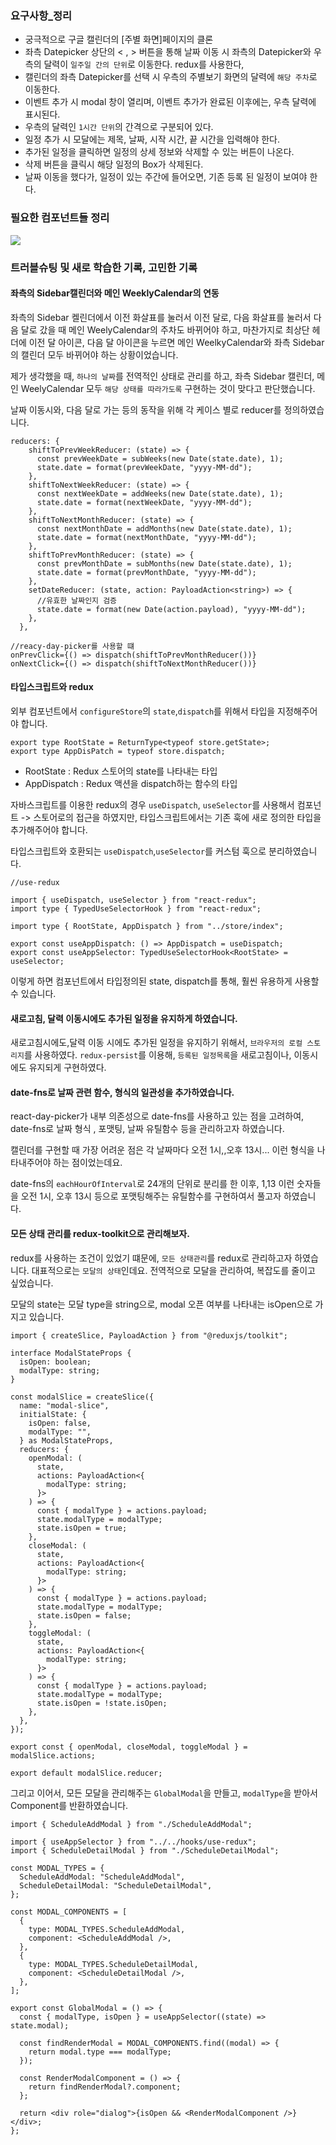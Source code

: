 ### 요구사항\_정리

- 궁극적으로 구글 캘린더의 [주별 화면]페이지의 클론
- 좌측 Datepicker 상단의 < , > 버튼을 통해 날짜 이동 시 좌측의 Datepicker와 우측의 달력이 `일주일 간의 단위`로 이동한다. redux를 사용한다,
- 캘린더의 좌측 Datepicker를 선택 시 우측의 주별보기 화면의 달력에 `해당 주차`로 이동한다.
- 이벤트 추가 시 modal 창이 열리며, 이벤트 추가가 완료된 이후에는, 우측 달력에 표시된다.
- 우측의 달력인 `1시간 단위`의 간격으로 구분되어 있다.
- 일정 추가 시 모달에는 제목, 날짜, 시작 시간, 끝 시간을 입력해야 한다.
- 추가된 일정을 클릭하면 일정의 상세 정보와 삭제할 수 있는 버튼이 나온다.
- 삭제 버튼을 클릭시 해당 일정의 Box가 삭제된다.
- 날짜 이동을 했다가, 일정이 있는 주간에 들어오면, 기존 등록 된 일정이 보여야 한다.

### 필요한 컴포넌트들 정리

![](./public/image.png)

### 트러블슈팅 및 새로 학습한 기록, 고민한 기록

#### 좌측의 Sidebar캘린더와 메인 WeeklyCalendar의 연동

좌측의 Sidebar 켈린더에서 이전 화살표를 눌러서 이전 달로, 다음 화살표를 눌러서 다음 달로 갔을 때 메인 WeelyCalendar의 주차도 바뀌어야 하고, 마찬가지로 최상단 헤더에 이전 달 아이콘, 다음 달 아이콘을 누르면 메인 WeelkyCalendar와 좌측 Sidebar의 캘린더 모두 바뀌어야 하는 상황이었습니다.

제가 생각했을 때, `하나의 날짜`를 전역적인 상태로 관리를 하고, 좌측 Sidebar 캘린더, 메인 WeelyCalendar 모두 `해당 상태를 따라가도록` 구현하는 것이 맞다고 판단했습니다.

날짜 이동시와, 다음 달로 가는 등의 동작을 위해 각 케이스 별로 reducer를 정의하였습니다.

```tsx
reducers: {
    shiftToPrevWeekReducer: (state) => {
      const prevWeekDate = subWeeks(new Date(state.date), 1);
      state.date = format(prevWeekDate, "yyyy-MM-dd");
    },
    shiftToNextWeekReducer: (state) => {
      const nextWeekDate = addWeeks(new Date(state.date), 1);
      state.date = format(nextWeekDate, "yyyy-MM-dd");
    },
    shiftToNextMonthReducer: (state) => {
      const nextMonthDate = addMonths(new Date(state.date), 1);
      state.date = format(nextMonthDate, "yyyy-MM-dd");
    },
    shiftToPrevMonthReducer: (state) => {
      const prevMonthDate = subMonths(new Date(state.date), 1);
      state.date = format(prevMonthDate, "yyyy-MM-dd");
    },
    setDateReducer: (state, action: PayloadAction<string>) => {
      //유효한 날짜인지 검증
      state.date = format(new Date(action.payload), "yyyy-MM-dd");
    },
  },

//reacy-day-picker를 사용할 떄
onPrevClick={() => dispatch(shiftToPrevMonthReducer())}
onNextClick={() => dispatch(shiftToNextMonthReducer())}
```

#### 타입스크립트와 redux

외부 컴포넌트에서 `configureStore`의 `state`,`dispatch`를 위해서 타입을 지정해주어야 합니다.

```tsx
export type RootState = ReturnType<typeof store.getState>;
export type AppDisPatch = typeof store.dispatch;
```

- RootState : Redux 스토어의 state를 나타내는 타입
- AppDispatch : Redux 액션을 dispatch하는 함수의 타입

자바스크립트를 이용한 redux의 경우 `useDispatch`, `useSelector`를 사용해서 컴포넌트 -> 스토어로의 접근을 하였지만, 타입스크립트에서는 기존 훅에 새로 정의한 타입을 추가해주어야 합니다.

타입스크립트와 호환되는 `useDispatch`,`useSelector`를 커스텀 훅으로 분리하였습니다.

```tsx
//use-redux

import { useDispatch, useSelector } from "react-redux";
import type { TypedUseSelectorHook } from "react-redux";

import type { RootState, AppDispatch } from "../store/index";

export const useAppDispatch: () => AppDispatch = useDispatch;
export const useAppSelector: TypedUseSelectorHook<RootState> = useSelector;
```

이렇게 하면 컴포넌트에서 타입정의된 state, dispatch를 통해, 훨씬 유용하게 사용할 수 있습니다.

#### 새로고침, 달력 이동시에도 추가된 일정을 유지하게 하였습니다.

새로고침시에도,달력 이동 시에도 추가된 일정을 유지하기 위해서, `브라우저의 로컬 스토리지`를 사용하였다. `redux-persist`를 이용해, `등록된 일정목록`을 새로고침이나, 이동시에도 유지되게 구현하였다.

#### date-fns로 날짜 관련 함수, 형식의 일관성을 추가하였습니다.

react-day-picker가 내부 의존성으로 date-fns를 사용하고 있는 점을 고려하여, date-fns로 날짜 형식 , 포맷팅, 날짜 유틸함수 등을 관리하고자 하였습니다.

캘린더를 구현할 때 가장 어려운 점은 각 날짜마다 오전 1시,,오후 13시... 이런 형식을 나타내주어야 하는 점이었는데요.

date-fns의 `eachHourOfInterval`로 24개의 단위로 분리를 한 이후, 1,13 이런 숫자들을 오전 1시, 오후 13시 등으로 포맷팅해주는 유틸함수를 구현하여서 풀고자 하였습니다.

#### 모든 상태 관리를 redux-toolkit으로 관리해보자.

redux를 사용하는 조건이 있었기 떄문에, `모든 상태관리`를 redux로 관리하고자 하였습니다. 대표적으로는 `모달의 상태`인데요. 전역적으로 모달을 관리하여, 복잡도를 줄이고 싶었습니다.

모달의 state는 모달 type을 string으로, modal 오픈 여부를 나타내는 isOpen으로 가지고 있습니다.

```tsx
import { createSlice, PayloadAction } from "@reduxjs/toolkit";

interface ModalStateProps {
  isOpen: boolean;
  modalType: string;
}

const modalSlice = createSlice({
  name: "modal-slice",
  initialState: {
    isOpen: false,
    modalType: "",
  } as ModalStateProps,
  reducers: {
    openModal: (
      state,
      actions: PayloadAction<{
        modalType: string;
      }>
    ) => {
      const { modalType } = actions.payload;
      state.modalType = modalType;
      state.isOpen = true;
    },
    closeModal: (
      state,
      actions: PayloadAction<{
        modalType: string;
      }>
    ) => {
      const { modalType } = actions.payload;
      state.modalType = modalType;
      state.isOpen = false;
    },
    toggleModal: (
      state,
      actions: PayloadAction<{
        modalType: string;
      }>
    ) => {
      const { modalType } = actions.payload;
      state.modalType = modalType;
      state.isOpen = !state.isOpen;
    },
  },
});

export const { openModal, closeModal, toggleModal } = modalSlice.actions;

export default modalSlice.reducer;
```

그리고 이어서, 모든 모달을 관리해주는 `GlobalModal`을 만들고, `modalType`을 받아서 Component를 반환하였습니다.

```tsx
import { ScheduleAddModal } from "./ScheduleAddModal";

import { useAppSelector } from "../../hooks/use-redux";
import { ScheduleDetailModal } from "./ScheduleDetailModal";

const MODAL_TYPES = {
  ScheduleAddModal: "ScheduleAddModal",
  ScheduleDetailModal: "ScheduleDetailModal",
};

const MODAL_COMPONENTS = [
  {
    type: MODAL_TYPES.ScheduleAddModal,
    component: <ScheduleAddModal />,
  },
  {
    type: MODAL_TYPES.ScheduleDetailModal,
    component: <ScheduleDetailModal />,
  },
];

export const GlobalModal = () => {
  const { modalType, isOpen } = useAppSelector((state) => state.modal);

  const findRenderModal = MODAL_COMPONENTS.find((modal) => {
    return modal.type === modalType;
  });

  const RenderModalComponent = () => {
    return findRenderModal?.component;
  };

  return <div role="dialog">{isOpen && <RenderModalComponent />}</div>;
};
```
